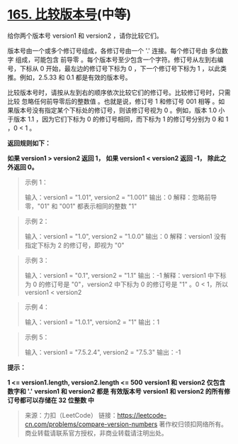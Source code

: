 # [165. 比较版本号](https://leetcode-cn.com/problems/compare-version-numbers/)(中等)

给你两个版本号 version1 和 version2 ，请你比较它们。

版本号由一个或多个修订号组成，各修订号由一个 '.' 连接。每个修订号由 多位数字 组成，可能包含 前导零 。每个版本号至少包含一个字符。修订号从左到右编号，下标从 0 开始，最左边的修订号下标为 0 ，下一个修订号下标为 1 ，以此类推。例如，2.5.33 和 0.1 都是有效的版本号。

比较版本号时，请按从左到右的顺序依次比较它们的修订号。比较修订号时，只需比较 忽略任何前导零后的整数值 。也就是说，修订号 1 和修订号 001 相等 。如果版本号没有指定某个下标处的修订号，则该修订号视为 0 。例如，版本 1.0 小于版本 1.1 ，因为它们下标为 0 的修订号相同，而下标为 1 的修订号分别为 0 和 1 ，0 < 1 。

**返回规则如下：**

**如果 version1 > version2 返回 1，**
**如果 version1 < version2 返回 -1，**
**除此之外返回 0。**

> 示例 1：
>
> 输入：version1 = "1.01", version2 = "1.001"
> 输出：0
> 解释：忽略前导零，"01" 和 "001" 都表示相同的整数 "1"

> 示例 2：
>
> 输入：version1 = "1.0", version2 = "1.0.0"
> 输出：0
> 解释：version1 没有指定下标为 2 的修订号，即视为 "0"

> 示例 3：
>
> 输入：version1 = "0.1", version2 = "1.1"
> 输出：-1
> 解释：version1 中下标为 0 的修订号是 "0"，version2 中下标为 0 的修订号是 "1" 。0 < 1，所以 version1 < version2

> 示例 4：
>
> 输入：version1 = "1.0.1", version2 = "1"
> 输出：1

> 示例 5：
>
> 输入：version1 = "7.5.2.4", version2 = "7.5.3"
> 输出：-1


**提示：**

**1 <= version1.length, version2.length <= 500**
**version1 和 version2 仅包含数字和 '.'**
**version1 和 version2 都是 有效版本号**
**version1 和 version2 的所有修订号都可以存储在 32 位整数 中**

> 来源：力扣（LeetCode）
> 链接：https://leetcode-cn.com/problems/compare-version-numbers
> 著作权归领扣网络所有。商业转载请联系官方授权，非商业转载请注明出处。